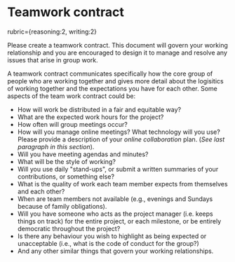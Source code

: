 # Teamwork contract
rubric={reasoning:2, writing:2}

Please create a teamwork contract. This document will govern your working relationship and you are encouraged to design it to manage and resolve any issues that arise in group work. 

A teamwork contract communicates specifically how the core group of people who are working together and gives more detail about the logisitics of working together and the expectations you have for each other. Some aspects of the team work contract could be:

- How will work be distributed in a fair and equitable way?
- What are the expected work hours for the project?
- How often will group meetings occur?
- How will you manage online meetings? What technology will you use? Please provide a description of your *online collaboration* plan. (*See last paragraph in this section*).
- Will you have meeting agendas and minutes?
- What will be the style of working?
- Will you use daily "stand-ups", or submit a written summaries of your contributions, or something else?
- What is the quality of work each team member expects from themselves and each other?
- When are team members not available (e.g., evenings and Sundays because of family obligations).
- Will you have someone who acts as the project manager (i.e. keeps things on track) for the entire project, or each milestone, or be entirely democratic throughout the project?
- Is there any behaviour you wish to highlight as being expected or unacceptable (i.e., what is the code of conduct for the group?)
- And any other similar things that govern your working relationships.
